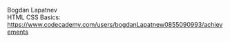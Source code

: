 Bogdan Lapatnev <br>
HTML CSS Basics: https://www.codecademy.com/users/bogdanLapatnew0855090993/achievements
